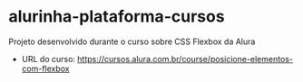 # alurinha-plataforma-cursos

Projeto desenvolvido durante o curso sobre CSS Flexbox da Alura

* URL do curso: https://cursos.alura.com.br/course/posicione-elementos-com-flexbox
